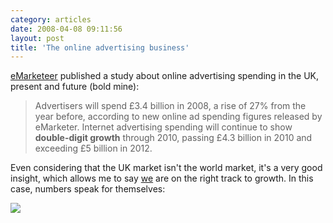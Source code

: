 ```yaml
---
category: articles
date: 2008-04-08 09:11:56
layout: post
title: 'The online advertising business'
---
```


<p><a href="http://www.emarketer.com/">eMarketeer</a> published a study about online advertising spending in the UK, present and future (bold mine):</p>

<blockquote>Advertisers will spend £3.4 billion in 2008, a rise of 27% from the year before, according to new online ad spending figures released by eMarketer. Internet advertising spending will continue to show <strong>double-digit growth</strong> through 2010, passing £4.3 billion in 2010 and exceeding £5 billion in 2012.</blockquote>

<p>Even considering that the UK market isn't the world market, it's a very good insight, which allows me to say <a href="http://excentric.pt/">we</a> are on the right track to growth. In this case, numbers speak for themselves:</p>

<p><a href="http://www.emarketer.com/Article.aspx?id=1006118"><img src="https://joaobordalo.com/images/static/blog/uk_online_advertising.gif"></a></p>
